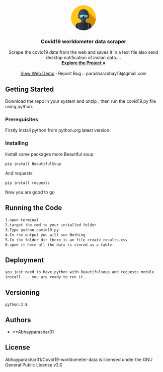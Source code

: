 <br />
<p align="center">
  <a href="https://github.com/github_Abhayparashar/Covid19-worldometer-data">
    <img src="images/profile.png" alt="Logo" width="80" height="80">
  </a>

  <h3 align="center">Covid19 worldometer data scraper</h3>

  <p align="center">
    Scrape the covid19 data from the web and saves it in a text file also send desktop notification of indian data....
    <br />
    <a href="https://github.com/github_Abhayparashar/Covid19-worldometer-data"><strong>Explore the Project »</strong></a>
    <br />
    <br />
    <a href="https://www.youtube.com/watch?v=kKBlHq3PCiQ">View Web Demo</a>
    ·
    <a>Report Bug :: parasharabhay13@gmail.com</a>
    
  </p>
</p>

## Getting Started

Download the repo in your system and unzip . then run the covid19.py file using python.

### Prerequisites

Firstly install python from python.org latest version.

### Installing

Install some packages more
Beautiful soup
```
pip install BeautifulSoup
```
And requests

```
pip install requests
```

Now you are good to go

## Running the Code
```
1.open terminal
2.target the cmd to your installed folder
3.Type python covid19.py
4.In the output you will see Nothing
5.In the folder dir there is an file create results.csv
6.open it here all the data is stored as a table.
```
## Deployment
```
you just need to have python with Beautifulsoup and requests module install.... you are ready to run it..
```
## Versioning
```
python:3.8

```


## Authors

* **Abhayparashar31


## License

Abhayparashar31/Covid19-worldometer-data is licensed under the GNU General Public License v3.0
